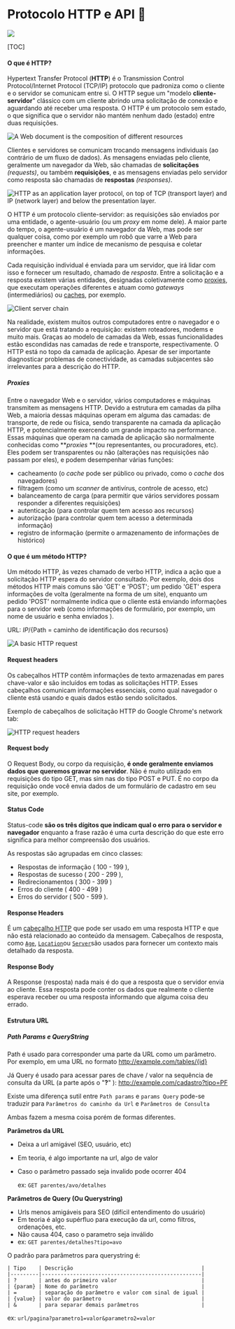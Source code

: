# Protocolo HTTP e API :dromedary_camel:
<img src="https://img.shields.io/badge/status-em construção-yellow">

[TOC]

#### O que é HTTP?

Hypertext Transfer Protocol (**HTTP**) é o Transmission Control Protocol/Internet Protocol (TCP/IP) protocolo que padroniza como o cliente e o servidor se comunicam entre si. O HTTP segue um "modelo **cliente-servidor**" clássico com um cliente abrindo uma solicitação de conexão e aguardando até receber uma resposta. O HTTP é um protocolo sem estado, o que significa que o servidor não mantém nenhum dado (estado) entre duas requisições.

![A Web document is the composition of different resources](https://developer.mozilla.org/en-US/docs/Web/HTTP/Overview/fetching_a_page.png)



Clientes e servidores se comunicam trocando mensagens individuais (ao contrário de um fluxo de dados). As mensagens enviadas pelo cliente, geralmente um navegador da Web, são chamadas de **solicitações** *(requests)*, ou também **requisições**, e as mensagens enviadas pelo servidor como resposta são chamadas de **respostas** *(responses)*.

![HTTP as an application layer protocol, on top of TCP (transport layer) and IP (network layer) and below the presentation layer.](https://developer.mozilla.org/en-US/docs/Web/HTTP/Overview/http-layers.png)

O HTTP é um protocolo cliente-servidor: as requisições são enviados por uma entidade, o agente-usuário (ou um *proxy* em nome dele). A maior parte do tempo, o agente-usuário é um navegador da Web, mas pode ser qualquer coisa, como por exemplo um robô que varre a Web para preencher e manter um índice de mecanismo de pesquisa e coletar informações.

Cada requisição individual é enviada para um servidor, que irá lidar com isso e fornecer um resultado, chamado de *resposta*. Entre a solicitação e a resposta existem várias entidades, designadas coletivamente como [proxies](https://developer.mozilla.org/pt-BR/docs/Glossary/Proxy_server), que executam operações diferentes e atuam como *gateways* (intermediários) ou [caches](https://developer.mozilla.org/pt-BR/docs/Glossary/Cache), por exemplo.

![Client server chain](https://developer.mozilla.org/en-US/docs/Web/HTTP/Overview/client-server-chain.png)

Na realidade, existem muitos outros computadores entre o navegador e o servidor que está tratando a requisição: existem roteadores, modems e muito mais. Graças ao modelo de camadas da Web, essas funcionalidades estão escondidas nas camadas de rede e transporte, respectivamente. O HTTP está no topo da camada de aplicação. Apesar de ser importante diagnosticar problemas de conectividade, as camadas subjacentes são irrelevantes para a descrição do HTTP.

##### Proxies

Entre o navegador Web e o servidor, vários computadores e máquinas transmitem as mensagens HTTP. Devido a estrutura em camadas da pilha Web, a maioria dessas máquinas operam em alguma das camadas: de transporte, de rede ou física, sendo transparente na camada da aplicação HTTP, e potencialmente exercendo um grande impacto na performance. Essas máquinas que operam na camada de aplicação são normalmente conhecidas como ***proxies* **(ou representantes, ou procuradores, etc). Eles podem ser transparentes ou não (alterações nas requisições não passam por eles), e podem desempenhar várias funções:

- cacheamento (o *cache* pode ser público ou privado, como o *cache* dos navegadores)
- filtragem (como um *scanner* de antivírus, controle de acesso, etc)
- balanceamento de carga (para permitir que vários servidores possam responder a diferentes requisições)
- autenticação (para controlar quem tem acesso aos recursos)
- autorização (para controlar quem tem acesso a determinada informação)
- registro de informação (permite o armazenamento de informações de histórico)



#### O que é um método HTTP?

Um método HTTP, às vezes chamado de verbo HTTP, indica a ação que a solicitação HTTP espera do servidor consultado. Por exemplo, dois dos métodos HTTP mais comuns são 'GET' e 'POST'; um pedido 'GET' espera informações de volta (geralmente na forma de um site), enquanto um pedido 'POST' normalmente indica que o cliente está enviando informações para o servidor web (como informações de formulário, por exemplo, um nome de usuário e senha enviados ).

URL: ${IP}/${Path = caminho de identificação dos recursos}

![A basic HTTP request](https://developer.mozilla.org/en-US/docs/Web/HTTP/Overview/http_request.png)

#### Request headers

Os cabeçalhos HTTP contêm informações de texto armazenadas em pares chave-valor e são incluídos em todas as solicitações HTTP. Esses cabeçalhos comunicam informações essenciais, como qual navegador o cliente está usando e quais dados estão sendo solicitados.

Exemplo de cabeçalhos de solicitação HTTP do Google Chrome's network tab:

![HTTP request headers](https://www.cloudflare.com/img/learning/ddos/glossary/hypertext-transfer-protocol-http/http-request-headers.png)

#### Request body

O Request Body, ou corpo da requisição, **é onde geralmente enviamos dados que queremos gravar no servidor**. Não é muito utilizado em requisições do tipo GET, mas sim nas do tipo POST e PUT. É no corpo da requisição onde você envia dados de um formulário de cadastro em seu site, por exemplo.

#### Status Code

Status-code **são os três dígitos que indicam qual o erro para o servidor e navegador** enquanto a frase razão é uma curta descrição do que este erro significa para melhor compreensão dos usuários.

As respostas são agrupadas em cinco classes:

- Respostas de informação ( 100 - 199 ),
- Respostas de sucesso ( 200 - 299 ),
- Redirecionamentos ( 300 - 399 )
- Erros do cliente ( 400 - 499 )
- Erros do servidor ( 500 - 599 ).

#### Response Headers 

É um [cabeçalho HTTP](https://developer.mozilla.org/en-US/docs/Glossary/HTTP_header) que pode ser usado em uma resposta HTTP e que não está relacionado ao conteúdo da mensagem. Cabeçalhos de resposta, como [`Age`](https://developer.mozilla.org/en-US/docs/Web/HTTP/Headers/Age), [`Location`](https://developer.mozilla.org/en-US/docs/Web/HTTP/Headers/Location)ou [`Server`](https://developer.mozilla.org/en-US/docs/Web/HTTP/Headers/Server)são usados para fornecer um contexto mais detalhado da resposta.

#### Response Body

A Response (resposta) nada mais é do que a resposta que o servidor envia ao cliente. Essa resposta pode conter os dados que realmente o cliente esperava receber ou uma resposta informando que alguma coisa deu errado.

#### Estrutura URL

##### Path Params e QueryString

Path é usado para corresponder uma parte da URL como um parâmetro. Por exemplo, em uma URL no formato http://example.com/tables/{id}

Já Query é usado para acessar pares de chave / valor na sequência de consulta da URL (a parte após o "**?**" ): http://example.com/cadastro?tipo=PF

Existe uma diferença sutil entre `Path params` e `params Query` pode-se traduzir para `Parâmetros do caminho da Url` e `Parâmetros de Consulta`

Ambas fazem a mesma coisa porém de formas diferentes.

**Parâmetros da URL**

- Deixa a url amigável (SEO, usuário, etc)

- Em teoria, é algo importante na url, algo de valor

- Caso o parâmetro passado seja invalido pode ocorrer 404

  ex: `GET parentes/avo/detalhes`

**Parâmetros de Query (Ou Querystring)**

- Urls menos amigáveis para SEO (difícil entendimento do usuário)
- Em teoria é algo supérfluo para execução da url, como filtros, ordenações, etc.
- Não causa 404, caso o parametro seja inválido
- ex: `GET parentes/detalhes?tipo=avo`

O padrão para parâmetros para querystring é:

```
| Tipo    | Descrição                                         |
|---------|---------------------------------------------------|
| ?       | antes do primeiro valor                           |
| {param} | Nome do parâmetro                                 |
| =       | separação do parâmetro e valor com sinal de igual |
| {value} | valor do parâmetro                                |
| &       | para separar demais parâmetros                    |
```

ex: `url/pagina?parametro1=valor&parametro2=valor`
